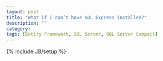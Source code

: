 ```yaml
---
layout: post
title: "What if I don’t have SQL Express installed?"
description: ""
category: 
tags: [Entity Framework, SQL Server, SQL Server Compact]
---
```

{% include JB/setup %}

